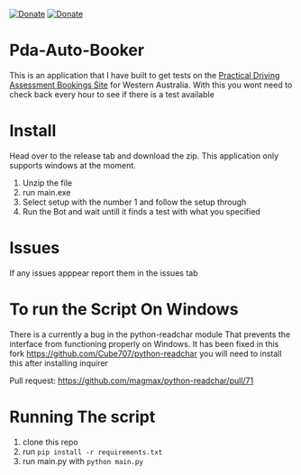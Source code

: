 [![Donate](https://img.shields.io/badge/Donate-PayPal-green.svg)](https://www.paypal.com/donate/?business=UNHBAGR6LARES&no_recurring=0&currency_code=AUD)
[![Donate](https://img.shields.io/badge/Donate-Buy%20Me%20A%20Coffee-yellow)](https://www.buymeacoffee.com/ExperimentalNet)


# Pda-Auto-Booker
This is an application that I have built to get tests on the [Practical Driving Assessment Bookings Site](https://online.transport.wa.gov.au/pdabooking/manage/?1) for Western Australia. With this you wont need to check back every hour to see if there is a test available

# Install
Head over to the release tab and download the zip. This application only supports windows at the moment. <br>
1. Unzip the file
2. run main.exe
3. Select setup with the number 1 and follow the setup through
4. Run the Bot and wait untill it finds a test with what you specified

# Issues
If any issues apppear report them in the issues tab

# To run the Script On Windows
There is a currently a bug in the python-readchar module That prevents the interface from functioning properly on Windows. It has been fixed in this fork https://github.com/Cube707/python-readchar you will need to install this after installing inquirer

Pull request: https://github.com/magmax/python-readchar/pull/71

# Running The script
1. clone this repo
2. run `pip install -r requirements.txt`
3. run main.py with `python main.py` 
